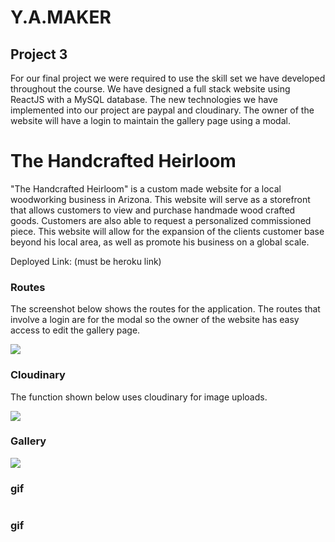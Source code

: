 # Y.A.MAKER

## Project 3 
  For our final project we were required to use the skill set we have developed throughout the course. We have designed a full stack website using ReactJS with a MySQL database. The new technologies we have implemented into our project are paypal and cloudinary. The owner of the website will have a login to maintain the gallery page using a modal.  

# The Handcrafted Heirloom

  "The Handcrafted Heirloom" is a custom made website for a local woodworking business in Arizona. This website will serve as a storefront that allows customers to view and purchase handmade wood crafted goods. Customers are also able to request a personalized commissioned piece. This website will allow for the expansion of the clients customer base beyond his local area, as well as promote his business on a global scale. 
  
  Deployed Link: (must be heroku link)

### Routes
  The screenshot below shows the routes for the application. The routes that involve a login are for the modal so the owner of the website has easy access to edit the gallery page.  

![](https://github.com/yuliatikhonova/Y.A.MAKER/blob/readme/client/public/readme-imgs/Routes.png)

### Cloudinary
  The function  shown below uses cloudinary for image uploads. 

![](https://github.com/yuliatikhonova/Y.A.MAKER/blob/readme/client/public/readme-imgs/cloudinary.png)

### Gallery 

![](https://github.com/yuliatikhonova/Y.A.MAKER/blob/readme/client/public/readme-imgs/gallery.png)

### gif

![]()

### gif

![]()
